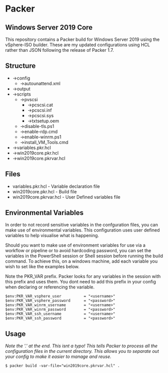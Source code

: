 # Packer

## Windows Server 2019 Core

 This repository contains a Packer build for Windows Server 2019 using the vSphere-ISO builder.
 These are my updated configurations using HCL rather than JSON following the release of Packer 1.7.

## Structure
- ->config
	- ->autounattend.xml
 - ->output
 - ->scripts
	- ->pvscsi
		- ->pcscsi.cat
		- ->pcscsi.inf
		- ->pcscsi.sys
		- ->txtsetup.oem
	- ->disable-tls.ps1
	- ->enable-rdp.cmd
	- ->enable-winrm.ps1
	- ->install_VM_Tools.cmd
 - ->variables.pkr.hcl
 - ->win2019core.pkr.hcl
 - ->win2019core.pkrvar.hcl

## Files
- variables.pkr.hcl - Variable declaration file
- win2019core.pkr.hcl - Build file
- win2019core.pkrvar.hcl - User Defined variables file

## Environmental Variables
In order to not record sensitive variables in the confguration files, you can make use of environmental variables.  This configuration uses user defined variables to help visualise what is happening.

Should you want to make use of environment variables for use via a workflow or pipeline or to avoid hardcoding password, you can set the variables in the PowerShell session or Shell session before running the build command.  To achieve this, on a windows machine, add each variable you wish to set like the examples below.

Note the PKR_VAR prefix.  Packer looks for any variables in the session with this prefix and uses them. You dont need to add this prefix in your config when declaring or referencing the variable.
```
$env:PKR_VAR_vsphere_user          = "<username>"
$env:PKR_VAR_vsphere_password      = "<password>"
$env:PKR_VAR_winrm_username        = "<username>"
$env:PKR_VAR_winrm_password        = "<password>"
$env:PKR_VAR_ssh_username          = "<username>"
$env:PKR_VAR_ssh_password          = "<password>"
```

## Usage

*Note the '.' at the end.  This isnt a typo!  This tells Packer to process all the configuration files in the current directory.  This allows you to separate out your config to make it easier to manage and reuse.*

```
$ packer build -var-file="win2019core.pkrvar.hcl" .
```